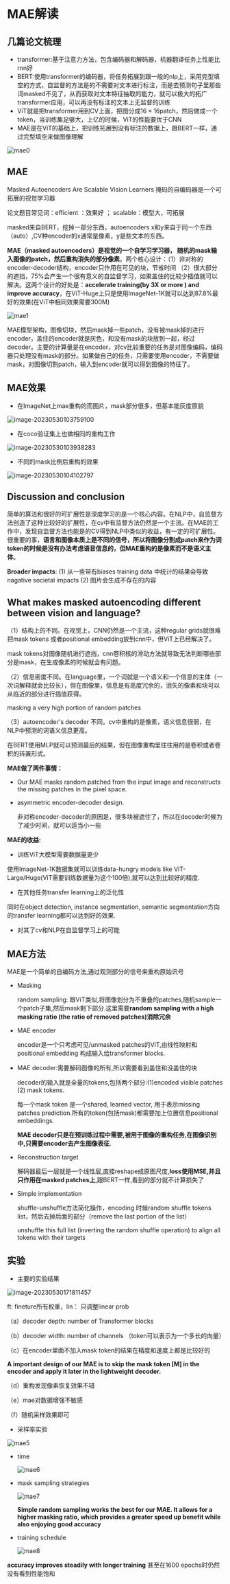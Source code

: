 

# MAE解读

## 几篇论文梳理

- transformer:基于注意力方法，包含编码器和解码器，机器翻译任务上性能比rnn好
- BERT:使用transformer的编码器，将任务拓展到跟一般的nlp上，采用完型填空的方式，自监督的方法是的不需要对文本进行标注，而是去预测句子里那些词masked不见了，从而获取对文本特征抽取的能力，就可以极大的拓广transformer应用，可以再没有标注的文本上无监督的训练
- ViT就是把transformer用到CV上面，把图分成$16 \times 16$patch，然后做成一个token，当训练集足够大，上亿的时候，ViT的性能要优于CNN
- MAE是在ViT的基础上，把训练拓展到没有标注的数据上，跟BERT一样，通过完型填空来做图像理解

![mae0](./pics/mae0.JPG)

## MAE

Masked  Autoencoders Are Scalable Vision Learners  掩码的自编码器是一个可拓展的视觉学习器

论文题目常见词：efficient ：效果好   ； scalable：模型大，可拓展

masked来自BERT，挖掉一部分东西，autoencoders x和y来自于同一个东西（auto）,CV种encoder的x通常是像素，y是些文本的东西。

**MAE（masked autoencoders）是视觉的一个自学习学习器， 随机的mask输入图像的patch，然后重构消失的部分像素**。两个核心设计：（1）非对称的encoder-decoder结构，encoder只作用在可见的块，节省时间 （2）很大部分的遮挡，75%会产生一个很有意义的自监督学习，如果盖住的比较少插值就可以解决。这两个设计的好处是：**accelerate training(by 3X or  more ) and improve accuracy**，在ViT-Huge上只是使用ImageNet-1K就可以达到87.8%最好的效果(在ViT中相同效果需要300M)

![mae1](./pics/mae1.JPG)

MAE模型架构，图像切块，然后mask掉一些patch，没有被mask掉的进行encoder，盖住的encoder就是灰色，和没有mask的块放到一起，经过decoder。主要的计算量是在encoder，对cv比较重要的任务是对图像编码，编码器只处理没有mask的部分。如果做自己的任务，只需要使用encoder，不需要做mask，对图像切割patch，输入到encoder就可以得到图像的特征了。

## MAE效果

- 在ImageNet上mae重构的而图片，mask部分很多，但基本能灰度原貌

![image-20230530103759100](C:\Users\86188\AppData\Roaming\Typora\typora-user-images\image-20230530103759100.png)

- 在coco验证集上也做相同的重构工作

![image-20230530103938283](C:\Users\86188\AppData\Roaming\Typora\typora-user-images\image-20230530103938283.png)

- 不同的mask比例后重构的效果

![image-20230530104102797](C:\Users\86188\AppData\Roaming\Typora\typora-user-images\image-20230530104102797.png)

## Discussion and conclusion

简单的算法和很好的可扩展性是深度学习的是一个核心内容。在NLP中，自监督方法创造了这种比较好的扩展性，在cv中有监督方法仍然是一个主流。在MAE的工作中，发现自监督方法也能是的CV得到NLP中类似的收益，有一定的可扩展性。很重要的事，**语言和图像本质上是不同的信号，所以将图像分割成patch来作为词token的时候是没有办法考虑语音信息的，但MAE重构的是像素而不是语义主体**。

**Broader impacts**: (1) 从一些带有biases training data 中统计的结果会导致nagative societal impacts (2) 图片会生成不存在的内容

## What makes masked autoencoding different between vision and language?

（1）结构上的不同。在视觉上，CNN仍然是一个主流，这种regular grids就很难把mask tokens 或者positional embedding放到cnn中，但ViT上已经解决了。

mask tokens对图像随机进行遮挡，cnn卷积核的滑动方法就导致无法判断哪些部分是mask，在生成像素的时候就会有问题。

（2）信息密度不同。在language里，一个词就是一个语义和一个信息的主体（一次词解释就会比较长），但在图像里，信息是有高度冗余的，消失的像素和块可以从临近的部分进行插值获得。

masking a very high portion of random patches

（3）autoencoder's decoder 不同。cv中重构的是像素，语义信息很弱，在NLP中预测的词语义信息更高。

在BERT使用MLP就可以预测最后的结果，但在图像重构里往往用的是卷积或者卷积的转置形式。

**MAE做了两件事情：**

- Our MAE masks random patched from the input image and reconstructs the missing patches in the pixel space.

- asymmetric encoder-decoder design.

  非对称encoder-decoder的原因是，很多块被遮住了，所以在decoder时候为了减少时间，就可以适当小一些

**MAE的收益:**

- 训练ViT大模型需要数据量更少

使用ImageNet-1K数据集就可以训练data-hungry models like ViT-Large/Huge(ViT需要训练数据量为这个100倍),就可以达到比较好的精度.

- 在其他任务transfer learning上的泛化性

同时在object detection, instance segmentation, semantic segmentation方向的transfer learning都可以达到好的效果.

- 对其了cv和NLP在自监督学习上的可能 
## MAE方法

MAE是一个简单的自编码方法,通过观测部分的信号来重构原始讯号

- Masking

  random sampling: 跟ViT类似,将图像划分为不重叠的patches,随机sample一个patch子集,然后mask剩下部分.这里需要**random sampling with a  high masking ratio (the  ratio of removed patches)消除冗余**

- MAE  encoder

  encoder是一个只考虑可见/unmasked patches的ViT,由线性映射和positional embedding 构成输入给transformer blocks.

- MAE decoder:需要解码图像的所有,所以需要看到盖住和没盖住的块

  decoder的输入就是全量的tokens,包括两个部分:(1)encoded visible patches (2) mask  tokens.

  每一个mask token 是一个shared, learned vector, 用于表示missing patches prediction.所有的token(包括mask)都需要加上位置信息positional embeddings.

  **MAE decoder只是在预训练过程中需要,被用于图像的重构任务,在图像识别中,只需要encoder去产生图像表征**.

- Reconstruction target

  解码器最后一层就是一个线性层,直接reshape成原图尺度,**loss使用MSE,并且只作用在masked  patches上**,跟BERT一样,看到的部分就不计算损失了

- Simple implementation

  shuffle-unshuffle方法简化操作，encoding 时候random shuffle tokens list，然后去掉后面的部分（remove the last portion of the list）

  unshuffle this full list (inverting the random shuffle operation) to align all tokens with their targets

## 实验

- 主要的实验结果

![image-20230530171811457](C:\Users\86188\AppData\Roaming\Typora\typora-user-images\image-20230530171811457.png)

ft: fineture所有权重，lin： 只调整linear prob

（a）decoder depth: number of  Transformer  blocks

（b）decoder width: number  of channels   （token可以表示为一个多长的向量）

（c）在encoder里面不加入mask token的结果在精度和速度上都是比较好的

**A important design of our MAE is to skip the mask  token [M] in the encoder and apply it  later in the lightweight decoder.**

（d）重构发现像素恢复效果不错

（e）mae对数据增强不敏感

（f）随机采样效果即可

- 采样率实验

![mae5](D:\学习资料\AIGC\MAE\pics\mae5.JPG)

- time

  ![mae6](D:\学习资料\AIGC\MAE\pics\mae6.JPG)

- mask sampling strategies

  ![mae7](D:\学习资料\AIGC\MAE\pics\mae7.JPG)

  **Simple random sampling works the best for our MAE. It allows for a higher masking ratio, which provides a greater
  speed up benefit while also enjoying good accuracy**  

- training schedule

  ![mae8](D:\学习资料\AIGC\MAE\pics\mae8.JPG)

**accuracy improves steadily with longer  training** 甚至在1600 epochs时仍然没有看到性能饱和





